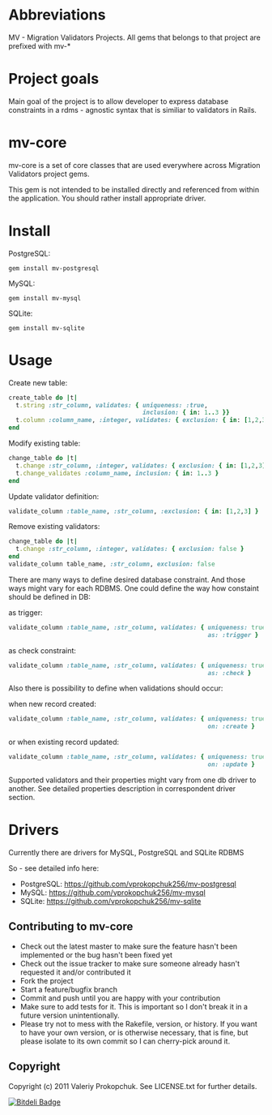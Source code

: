# Abbreviations

MV - Migration Validators Projects. All gems that belongs to that project are prefixed with mv-*

# Project goals

Main goal of the project is to allow developer to express database constraints in a rdms - agnostic syntax that is similiar to validators in Rails.  

# mv-core

mv-core is a set of core classes that are used everywhere across Migration Validators project gems. 

This gem is not intended to be installed directly and referenced from within the application. You should rather install appropriate driver. 

# Install

  PostgreSQL:

  ```
  gem install mv-postgresql
  ```

  MySQL:

  ```
  gem install mv-mysql
  ```

  SQLite: 

  ```
  gem install mv-sqlite
  ```
 
# Usage

  Create new table:

  ```ruby
  create_table do |t|
    t.string :str_column, validates: { uniqueness: :true, 
                                       inclusion: { in: 1..3 }}
    t.column :column_name, :integer, validates: { exclusion: { in: [1,2,3]}}
  end
  ```

  Modify existing table: 
  
  ```ruby
  change_table do |t|
    t.change :str_column, :integer, validates: { exclusion: { in: [1,2,3] }}
    t.change_validates :column_name, inclusion: { in: 1..3 }
  end
  ```

  Update validator definition: 

  ```ruby
  validate_column :table_name, :str_column, :exclusion: { in: [1,2,3] }
  ```

  Remove existing validators: 

  ```ruby
  change_table do |t|
    t.change :str_column, :integer, validates: { exclusion: false }
  end
  validate_column table_name, :str_column, exclusion: false
  ```

 There are many ways to define desired database constraint. And those ways might vary for each RDBMS. One could define the way how constaint should be 
 defined in DB: 

  as trigger:

  ```ruby
  validate_column :table_name, :str_column, validates: { uniqueness: true, 
                                                         as: :trigger }
  ```

  as check constraint:

  ```ruby
  validate_column :table_name, :str_column, validates: { uniqueness: true, 
                                                         as: :check }
  ```

  Also there is possibility to define when validations should occur: 

  when new record created: 

  ```ruby
  validate_column :table_name, :str_column, validates: { uniqueness: true, 
                                                         on: :create }
  ```

  or when existing record updated:

  ```ruby
  validate_column :table_name, :str_column, validates: { uniqueness: true, 
                                                         on: :update }
  ```

  Supported validators and their properties might vary from one db driver to another. See detailed properties description in correspondent driver section.  

# Drivers

Currently there are drivers for MySQL, PostgreSQL and SQLite RDBMS

So - see detailed info here: 

* PostgreSQL: https://github.com/vprokopchuk256/mv-postgresql
* MySQL: https://github.com/vprokopchuk256/mv-mysql
* SQLite: https://github.com/vprokopchuk256/mv-sqlite

## Contributing to mv-core
 
* Check out the latest master to make sure the feature hasn't been implemented or the bug hasn't been fixed yet
* Check out the issue tracker to make sure someone already hasn't requested it and/or contributed it
* Fork the project
* Start a feature/bugfix branch
* Commit and push until you are happy with your contribution
* Make sure to add tests for it. This is important so I don't break it in a future version unintentionally.
* Please try not to mess with the Rakefile, version, or history. If you want to have your own version, or is otherwise necessary, that is fine, but please isolate to its own commit so I can cherry-pick around it.

## Copyright

Copyright (c) 2011 Valeriy Prokopchuk. See LICENSE.txt for
further details.


[![Bitdeli Badge](https://d2weczhvl823v0.cloudfront.net/vprokopchuk256/mv-core/trend.png)](https://bitdeli.com/free "Bitdeli Badge")

